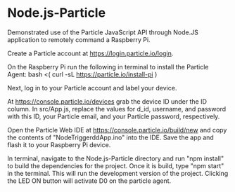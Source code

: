 # Node.js-Particle
Demonstrated use of the Particle JavaScript API through Node.JS application to remotely command a Raspberry Pi.

Create a Particle account at https://login.particle.io/login.

On the Raspberry Pi run the following in terminal to install the Particle Agent:
bash <( curl -sL https://particle.io/install-pi )

Next, log in to your Particle account and label your device.

At https://console.particle.io/devices grab the device ID under the ID column. In src/App.js, replace the values for d_id, username, and password with this ID, your Particle email, and your Particle password, respectively.

Open the Particle Web IDE at https://console.particle.io/build/new and copy the contents of "NodeTriggerddApp.ino" into the IDE. Save the app and flash it to your Raspberry Pi device.

In terminal, navigate to the Node.js-Particle directory and run "npm install" to build the dependencies for the project. Once it is build, type "npm start" in the terminal. This will run the development version of the project. Clicking the LED ON button will activate D0 on the particle agent.

